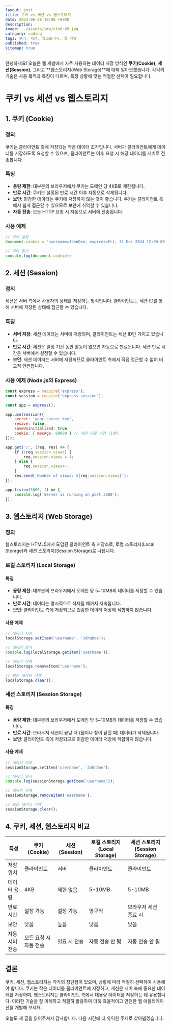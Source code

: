 ```yaml
---
layout: post
title: 쿠키 vs 세션 vs 웹스토리지
date: 2024-06-28 10:00 +0900
description: 
image: ../assets/img/stud-49.jpg
category: coding
tags: 쿠키, 세션, 웹스토리지, 웹 개발
published: true
sitemap: true
---
```


안녕하세요! 오늘은 웹 개발에서 자주 사용하는 데이터 저장 방식인 **쿠키(Cookie)**, **세션(Session)**, 그리고 **웹스토리지(Web Storage)**에 대해 알아보겠습니다. 각각의 기술은 사용 목적과 특징이 다르며, 특정 상황에 맞는 적절한 선택이 필요합니다.

# 쿠키 vs 세션 vs 웹스토리지

## 1. 쿠키 (Cookie)

### 정의

쿠키는 클라이언트 측에 저장되는 작은 데이터 조각입니다. 서버가 클라이언트에게 데이터를 저장하도록 요청할 수 있으며, 클라이언트는 이후 요청 시 해당 데이터를 서버로 전송합니다.

### 특징

- **용량 제한**: 대부분의 브라우저에서 쿠키는 도메인 당 4KB로 제한됩니다.
- **만료 시간**: 쿠키는 설정된 만료 시간 이후 자동으로 삭제됩니다.
- **보안**: 민감한 데이터는 쿠키에 저장하지 않는 것이 좋습니다. 쿠키는 클라이언트 측에서 쉽게 접근할 수 있으므로 보안에 취약할 수 있습니다.
- **자동 전송**: 모든 HTTP 요청 시 자동으로 서버에 전송됩니다.

### 사용 예제

```javascript
// 쿠키 설정
document.cookie = "username=JohnDoe; expires=Fri, 31 Dec 2024 12:00:00 UTC; path=/";

// 쿠키 읽기
console.log(document.cookie);
```

## 2. 세션 (Session)

### 정의

세션은 서버 측에서 사용자의 상태를 저장하는 방식입니다. 클라이언트는 세션 ID를 통해 서버에 저장된 상태에 접근할 수 있습니다.

### 특징

- **서버 저장**: 세션 데이터는 서버에 저장되며, 클라이언트는 세션 ID만 가지고 있습니다.
- **만료 시간**: 세션은 일정 기간 동안 활동이 없으면 자동으로 만료됩니다. 세션 만료 시간은 서버에서 설정할 수 있습니다.
- **보안**: 세션 데이터는 서버에 저장되므로 클라이언트 측에서 직접 접근할 수 없어 비교적 안전합니다.

### 사용 예제 (Node.js와 Express)

```javascript
const express = require('express');
const session = require('express-session');

const app = express();

app.use(session({
    secret: 'your_secret_key',
    resave: false,
    saveUninitialized: true,
    cookie: { maxAge: 60000 } // 세션 만료 시간 (1분)
}));

app.get('/', (req, res) => {
    if (!req.session.views) {
        req.session.views = 1;
    } else {
        req.session.views++;
    }
    res.send(`Number of views: ${req.session.views}`);
});

app.listen(3000, () => {
    console.log('Server is running on port 3000');
});
```

## 3. 웹스토리지 (Web Storage)

### 정의

웹스토리지는 HTML5에서 도입된 클라이언트 측 저장소로, 로컬 스토리지(Local Storage)와 세션 스토리지(Session Storage)로 나뉩니다.

### 로컬 스토리지 (Local Storage)

#### 특징

- **용량 제한**: 대부분의 브라우저에서 도메인 당 5~10MB의 데이터를 저장할 수 있습니다.
- **만료 시간**: 데이터는 명시적으로 삭제될 때까지 지속됩니다.
- **보안**: 클라이언트 측에 저장되므로 민감한 데이터 저장에 적합하지 않습니다.

#### 사용 예제

```javascript
// 데이터 저장
localStorage.setItem('username', 'JohnDoe');

// 데이터 읽기
console.log(localStorage.getItem('username'));

// 데이터 삭제
localStorage.removeItem('username');

// 모든 데이터 삭제
localStorage.clear();
```

### 세션 스토리지 (Session Storage)

#### 특징

- **용량 제한**: 대부분의 브라우저에서 도메인 당 5~10MB의 데이터를 저장할 수 있습니다.
- **만료 시간**: 브라우저 세션이 끝날 때 (탭이나 창이 닫힐 때) 데이터가 삭제됩니다.
- **보안**: 클라이언트 측에 저장되므로 민감한 데이터 저장에 적합하지 않습니다.

#### 사용 예제

```javascript
// 데이터 저장
sessionStorage.setItem('username', 'JohnDoe');

// 데이터 읽기
console.log(sessionStorage.getItem('username'));

// 데이터 삭제
sessionStorage.removeItem('username');

// 모든 데이터 삭제
sessionStorage.clear();
```

## 4. 쿠키, 세션, 웹스토리지 비교

| 특성                | 쿠키 (Cookie)            | 세션 (Session)           | 로컬 스토리지 (Local Storage) | 세션 스토리지 (Session Storage) |
|---------------------|--------------------------|--------------------------|-------------------------------|---------------------------------|
| 저장 위치           | 클라이언트                | 서버                     | 클라이언트                    | 클라이언트                      |
| 데이터 용량         | 4KB                      | 제한 없음                | 5-10MB                        | 5-10MB                          |
| 만료 시간           | 설정 가능                | 설정 가능                | 영구적                        | 브라우저 세션 종료 시           |
| 보안                | 낮음                     | 높음                     | 낮음                          | 낮음                            |
| 자동 서버 전송      | 모든 요청 시 자동 전송    | 필요 시 전송             | 자동 전송 안 됨               | 자동 전송 안 됨                 |

## 결론

쿠키, 세션, 웹스토리지는 각각의 장단점이 있으며, 상황에 따라 적절히 선택하여 사용해야 합니다. 쿠키는 작은 데이터를 클라이언트에 저장하고, 세션은 서버 측에 중요한 데이터를 저장하며, 웹스토리지는 클라이언트 측에서 대용량 데이터를 저장하는 데 유용합니다. 이러한 기술을 잘 이해하고 적절히 활용하여 더욱 효율적이고 안전한 웹 애플리케이션을 개발해 보세요.

오늘도 제 글을 읽어주셔서 감사합니다. 다음 시간에 더 유익한 주제로 찾아뵙겠습니다.
